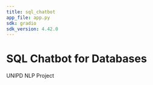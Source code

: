 ```yaml
---
title: sql_chatbot
app_file: app.py
sdk: gradio
sdk_version: 4.42.0
---
```

# SQL Chatbot for Databases
 UNIPD NLP Project
